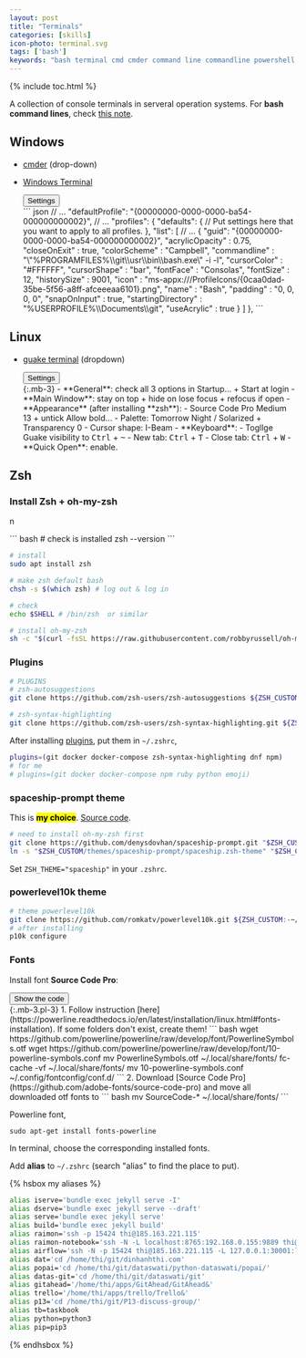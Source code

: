 ```yaml
---
layout: post
title: "Terminals"
categories: [skills]
icon-photo: terminal.svg
tags: ['bash']
keywords: "bash terminal cmd cmder command line commandline powershell window terminal zsh guake terminal linux ubuntu"
---
```


{% include toc.html %}

A collection of console terminals in serveral operation systems. For **bash command lines**, check [this note](/bash-command-line).

## Windows

- [cmder](https://cmder.net) (drop-down)
- [Windows Terminal](https://github.com/microsoft/terminal)

    <div class="hide-show-box">
    <button type="button" markdown="1" class="btn collapsed box-button" data-toggle="collapse" data-target="#box1ct">
    Settings
    </button>
    <div id="box1ct" markdown="1" class="collapse multi-collapse box-content">
    ``` json
    // ...
    "defaultProfile": "{00000000-0000-0000-ba54-000000000002}",
    // ...
    "profiles":
        {
            "defaults":
            {
                // Put settings here that you want to apply to all profiles.
            },
            "list":
            [
                // ...
                {
                    "guid": "{00000000-0000-0000-ba54-000000000002}",
                    "acrylicOpacity" : 0.75,
                    "closeOnExit" : true,
                    "colorScheme" : "Campbell",
                    "commandline" : "\"%PROGRAMFILES%\\git\\usr\\bin\\bash.exe\" -i -l",
                    "cursorColor" : "#FFFFFF",
                    "cursorShape" : "bar",
                    "fontFace" : "Consolas",
                    "fontSize" : 12,
                    "historySize" : 9001,
                    "icon" : "ms-appx:///ProfileIcons/{0caa0dad-35be-5f56-a8ff-afceeeaa6101}.png",
                    "name" : "Bash",
                    "padding" : "0, 0, 0, 0",
                    "snapOnInput" : true,
                    "startingDirectory" : "%USERPROFILE%\\Documents\\git",
                    "useAcrylic" : true
                }
            ]
        },
    ```
    </div>
    </div>

## Linux

- [guake terminal](http://guake-project.org) (dropdown)

    <div class="hide-show-box">
    <button type="button" markdown="1" class="btn collapsed box-button" data-toggle="collapse" data-target="#box1ct">
    Settings
    </button>
    <div id="box1ct" markdown="1" class="collapse multi-collapse box-content">
    {:.mb-3}
    - **General**: check all 3 options in Startup... + Start at login
    - **Main Window**: stay on top + hide on lose focus + refocus if open
    - **Appearance** (after installing **zsh**):
      - Source Code Pro Medium 13 + untick Allow bold...
      - Palette: Tomorrow Night / Solarized + Transparency 0
      - Cursor shape: I-Beam
    - **Keyboard**:
      - Togllge Guake visibility to <kbd>Ctrl</kbd> + <kbd>~</kbd>
      - New tab: <kbd>Ctrl</kbd> + <kbd>T</kbd>
      - Close tab: <kbd>Ctrl</kbd> + <kbd>W</kbd>
    - **Quick Open**: enable.
    </div>
    </div>


## Zsh

### Install Zsh + oh-my-zsh
n
<div class="flex-50" markdown="1">
``` bash
# check is installed
zsh --version
```

``` bash
# install
sudo apt install zsh
```

``` bash
# make zsh default bash
chsh -s $(which zsh) # log out & log in
```

``` bash
# check
echo $SHELL # /bin/zsh  or similar
```
</div>

``` bash
# install oh-my-zsh
sh -c "$(curl -fsSL https://raw.githubusercontent.com/robbyrussell/oh-my-zsh/master/tools/install.sh)"
```

### Plugins

``` bash
# PLUGINS
# zsh-autosuggestions
git clone https://github.com/zsh-users/zsh-autosuggestions ${ZSH_CUSTOM:-~/.oh-my-zsh/custom}/plugins/zsh-autosuggestions

# zsh-syntax-highlighting
git clone https://github.com/zsh-users/zsh-syntax-highlighting.git ${ZSH_CUSTOM:-~/.oh-my-zsh/custom}/plugins/zsh-syntax-highlighting
```

After installing [plugins](https://github.com/ohmyzsh/ohmyzsh/wiki/Plugins), put them in `~/.zshrc`,

``` bash
plugins=(git docker docker-compose zsh-syntax-highlighting dnf npm)
# for me
# plugins=(git docker docker-compose npm ruby python emoji)
```

### spaceship-prompt theme

This is <mark markdown="span">**my choice**</mark>. [Source code](https://github.com/denysdovhan/spaceship-prompt).

``` bash
# need to install oh-my-zsh first
git clone https://github.com/denysdovhan/spaceship-prompt.git "$ZSH_CUSTOM/themes/spaceship-prompt"
ln -s "$ZSH_CUSTOM/themes/spaceship-prompt/spaceship.zsh-theme" "$ZSH_CUSTOM/themes/spaceship.zsh-theme"
```

Set `ZSH_THEME="spaceship"` in your `.zshrc`.

### powerlevel10k theme

``` bash
# theme powerlevel10k
git clone https://github.com/romkatv/powerlevel10k.git ${ZSH_CUSTOM:-~/.oh-my-zsh/custom}/themes/powerlevel10k
# after installing
p10k configure
```

### Fonts

Install font **Source Code Pro**:

<div class="hide-show-box">
<button type="button" markdown="1" class="btn collapsed box-button" data-toggle="collapse" data-target="#box1ct">
Show the code
</button>
<div id="box1ct" markdown="1" class="collapse multi-collapse box-content">
{:.mb-3.pl-3}
1. Follow instruction [here](https://powerline.readthedocs.io/en/latest/installation/linux.html#fonts-installation). If some folders don't exist, create them!
``` bash
wget https://github.com/powerline/powerline/raw/develop/font/PowerlineSymbols.otf
wget https://github.com/powerline/powerline/raw/develop/font/10-powerline-symbols.conf
mv PowerlineSymbols.otf ~/.local/share/fonts/
fc-cache -vf ~/.local/share/fonts/
mv 10-powerline-symbols.conf ~/.config/fontconfig/conf.d/
```
2. Download [Source Code Pro](https://github.com/adobe-fonts/source-code-pro) and move all downloaded otf fonts to
``` bash
mv SourceCode-* ~/.local/share/fonts/
```
</div>
</div>

Powerline font,

```
sudo apt-get install fonts-powerline
```

In terminal, choose the corresponding installed fonts.

Add **alias** to `~/.zshrc` (search "alias" to find the place to put).

{% hsbox my aliases %}

``` bash
alias iserve='bundle exec jekyll serve -I'
alias dserve='bundle exec jekyll serve --draft'
alias serve='bundle exec jekyll serve'
alias build='bundle exec jekyll build'
alias raimon='ssh -p 15424 thi@185.163.221.115'
alias raimon-notebook='ssh -N -L localhost:8765:192.168.0.155:9889 thi@185.163.221.115 -p 15424'
alias airflow='ssh -N -p 15424 thi@185.163.221.115 -L 127.0.0.1:30001:localhost:30001 -f'
alias dat='cd /home/thi/git/dinhanhthi.com'
alias popai='cd /home/thi/git/dataswati/python-dataswati/popai/'
alias datas-git='cd /home/thi/git/dataswati/git'
alias gitahead='/home/thi/apps/GitAhead/GitAhead&'
alias trello='/home/thi/apps/trello/Trello&'
alias p13='cd /home/thi/git/P13-discuss-group/'
alias tb=taskbook
alias python=python3
alias pip=pip3
```

{% endhsbox %}